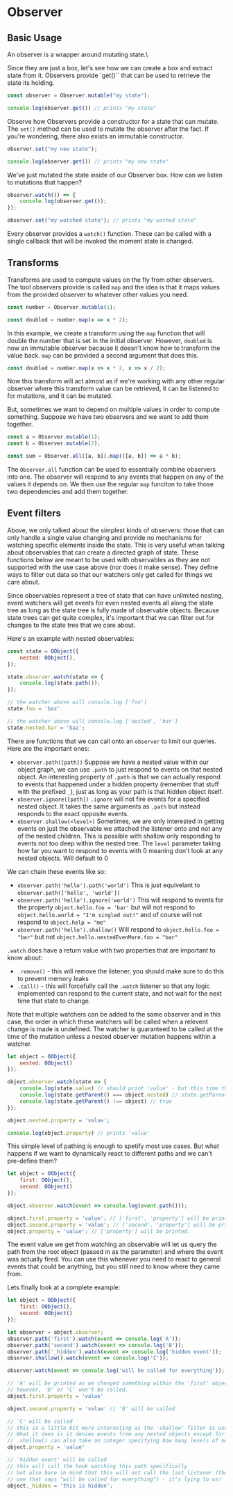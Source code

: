 # Observer

## Basic Usage

An observer is a wrapper around mutating state.\

Since they are just a box, let's see how we can create a box and extract state from it. Observers provide `get()`` that can be used to retrieve the state its holding.

```js
const observer = Observer.mutable("my state");

console.log(observer.get()) // prints "my state"
```

Observe how Observers provide a constructor for a state that can mutate. The `set()` method can be used to mutate the observer after the fact. If you're wondering, there also exists an immutable constructor.

```js
observer.set("my new state");

console.log(observer.get()) // prints "my new state"
```

We've just mutated the state inside of our Observer box. How can we listen to mutations that happen?

```js
observer.watch(() => {
    console.log(observer.get());
});

observer.set("my watched state"); // prints "my wached state"
```

Every observer provides a `watch()` function. These can be called with a single callback that will be invoked the moment state is changed.

## Transforms
Transforms are used to compute values on the fly from other observers. The tool observers provide is called `map` and the idea is that it maps values from the provided observer to whatever other values you need.

```js
const number = Observer.mutable(1);

const doubled = number.map(x => x * 2);
```

In this example, we create a transform using the `map` function that will double the number that is set in the initial observer. However, `doubled` is now an immutable observer because it doesn't know how to transform the value back. `map` can be provided a second argument that does this.

```js
const doubled = number.map(x => x * 2, x => x / 2);
```
Now this transform will act almost as if we're working with any other regular observer where this transform value can be retrieved, it can be listened to for mutations, and it can be mutated.

But, sometimes we want to depend on multiple values in order to compute something. Suppose we have two observers and we want to add them together.

```js
const a = Observer.mutable(1);
const b = Observer.mutable(2);

const sum = Observer.all([a, b]).map(([a, b]) => a * b);
```

The `Observer.all` function can be used to essentially combine observers into one. The observer will respond to any events that happen on any of the values it depends on. We then use the regular `map` funciton to take those two dependencies and add them together.

## Event filters

Above, we only talked about the simplest kinds of observers: those that can only handle a single value changing and provide no mechanisms for watching specific elements inside the state. This is very useful when talking about observables that can create a directed graph of state. These functions below are meant to be used with observables as they are not supported with the use case above (nor does it make sense). They define ways to filter out data so that our watchers only get called for things we care about.

Since observables represent a tree of state that can have unlimited nesting, event watchers will get events for even nested events all along the state tree as long as the state tree is fully made of observable objects. Because state trees can get quite complex, it's important that we can filter out for changes to the state tree that we care about.

Here's an example with nested observables:
```js
const state = OObject({
	nested: OObject(),
});

state.observer.watch(state => {
	console.log(state.path());
});

// the watcher above will console.log ['foo']
state.foo = 'baz'

// the watcher above will console.log ['nested', 'bar']
state.nested.bar = 'baz';
```

There are functions that we can call onto an `observer` to limit our queries. Here are the important ones:
- `observer.path([path])`
   Suppose we have a nested value within our object graph, we can use `.path` to just respond to events on that nested object. An interesting property of `.path` is that we can actually respond to events that happened under a hidden property (remember that stuff with the prefixed `_`), just as long as your path is that hidden object itself.
- `observer.ignore([path])`
  `.ignore` will not fire events for a specified nested object. It takes the same arguments as `.path` but instead responds to the exact opposite events.
- `observer.shallow(<level>)`
  Sometimes, we are only interested in getting events on just the observable we attached the listener onto and not any of the nested children. This is possible with shallow only responding to events not too deep within the nested tree. The `level` parameter taking how far you want to respond to events with 0 meaning don't look at any nested objects. Will default to 0

We can chain these events like so:
 - `observer.path('hello').path('world')`
    This is just equivelant to `observer.path(['hello', 'world'])`
 - `observer.path('hello').ignore('world')`
   This will respond to events for the property `object.hello.foo = 'bar'` but will not respond to `object.hello.world = "I'm singled out!"` and of course will not respond to `object.help = "me"`
 - `observer.path('hello').shallow()`
   Will respond to `object.hello.foo = "bar"` but not `object.hello.nestedEvenMore.foo = "bar"`

`.watch` does have a return value with two properties that are important to know about:
 - `.remove()` - this will remove the listener, you should make sure to do this
to prevent memory leaks
 - `.call()` - this will forcefully call the `.watch` listener so that any logic implemented can respond to the current state, and not wait for the next time that state to change.

Note that multiple watchers can be added to the same observer and in this case,
the order in which these watchers will be called when a relevent change is made
is undefined. The watcher is guaranteed to be called at the time of the mutation
unless a nested observer mutation happens within a watcher.

```jsx
let object = OObject({
    nested: OObject()
});

object.observer.watch(state => {
    console.log(state.value) // should print 'value' - but this time the event came from the nested object.
    console.log(state.getParent() === object.nested) // state.getParent() will give us the object that generated the event so this statement should be true.
    console.log(state.getParent() !== object) // true
});

object.nested.property = 'value';

console.log(object.property) // prints 'value'
```

This simple level of pathing is enough to spetify most use cases. But what happens if we want to dynamically react to different paths and we can't pre-define them?

```jsx
let object = OObject({
    first: OObject(),
    second: OObject()
});

object.observer.watch(event => console.log(event.path()));

object.first.property = 'value'; // ['first', 'property'] will be printed.
object.second.property = 'value'; // ['second', 'property'] will be printed.
object.property = 'value'; // ['property'] will be printed.
```

The event value we get from watching an observable will let us query the path from the root object (passed in as the parameter) and where the event was actually fired. You can use this whenever you need to react to general events that could be anything, but you still need to know where they came from.

Lets finally look at a complete example:
```jsx
let object = OObject({
    first: OObject(),
    second: OObject()
});

let observer = object.observer;
observer.path('first').watch(event => console.log('A'));
observer.path('second').watch(event => console.log('B'));
observer.path('_hidden').watch(event => console.log('hidden event'));
observer.shallow().watch(event => console.log('C'));

observer.watch(event => console.log('will be called for everything'));

// 'A' will be printed as we changed something within the 'first' object.
// however, 'B' or 'C' won't be called.
object.first.property = 'value'

object.second.property = 'value' // 'B' will be called

// 'C' will be called
// this is a little bit more interesting as the 'shallow' filter is used for this.
// What it does is it denies events from any nested objects except for anything that happens to the root.
// .shallow() can also take an integer specifying how many levels of nesting we want to capture.
object.property = 'value'

// 'hidden event' will be called
// this will call the hook watching this path specifically
// but also bare in mind that this will not call the last listener (the
// one that says "will be called for everything") - it's lying to us!
object._hidden = 'this is hidden';
```
